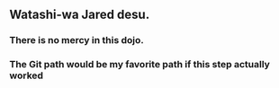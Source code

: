 ## Watashi-wa Jared desu.
### There is no mercy in this dojo.
### The Git path would be my favorite path if this step actually worked
